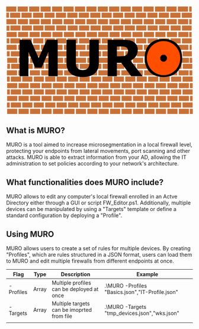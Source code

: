<!-- <div style="text-align: center;"> -->
![alt text](https://github.com/acarreteroc99/MURO/blob/main/imgs/png/MURO_logo.png "MURO logo")
<!-- </div> -->

## What is MURO?

MURO is a tool aimed to increase microsegmentation in a local firewall level, protecting your endpoints from lateral movements, port scanning and other attacks. MURO is able to extract information from your AD, allowing the IT administration to set policies according to your network's architecture. 

## What functionalities does MURO include?

MURO allows to edit any computer's local firewall enrolled in an Actve Directory either through a GUI or script FW_Editor.ps1. Additionally, multiple devices can be manipulated by using a "Targets" template or define a standard configuration by deploying a "Profile". 

## Using MURO

MURO allows users to create a set of rules for multiple devices. By creating "Profiles", which are rules structured in a JSON format, users can load them to MURO and edit multiple firewalls from different endpoints at once. 

| Flag | Type | Description | Example |
|---|---|---|---|
| -Profiles  | Array | Multiple profiles can be deployed at once  | .\MURO -Profiles "Basics.json","IT-Profile.json" |
| -Targets  | Array | Multiple targets can be imoprted from file | .\MURO -Targets "tmp_devices.json","wks.json" |
|   |   | | |
